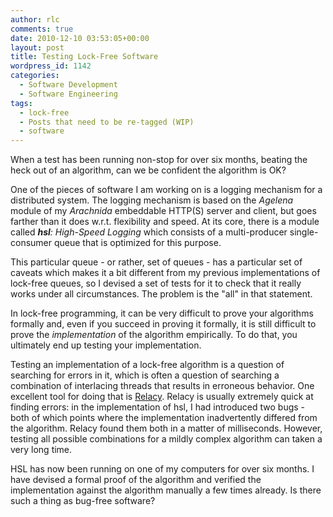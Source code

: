 ```yaml
---
author: rlc
comments: true
date: 2010-12-10 03:53:05+00:00
layout: post
title: Testing Lock-Free Software
wordpress_id: 1142
categories:
  - Software Development
  - Software Engineering
tags:
  - lock-free
  - Posts that need to be re-tagged (WIP)
  - software
---
```


When a test has been running non-stop for over six months, beating the heck out of an algorithm, can we be confident the algorithm is OK?

<!--more-->

One of the pieces of software I am working on is a logging mechanism for a distributed system. The logging mechanism is based on the _Agelena_ module of my _Arachnida_ embeddable HTTP(S) server and client, but goes farther than it does w.r.t. flexibility and speed. At its core, there is a module called _**hsl**: High-Speed Logging_ which consists of a multi-producer single-consumer queue that is optimized for this purpose.

This particular queue - or rather, set of queues - has a particular set of caveats which makes it a bit different from my previous implementations of lock-free queues, so I devised a set of tests for it to check that it really works under all circumstances. The problem is the "all" in that statement.

In lock-free programming, it can be very difficult to prove your algorithms formally and, even if you succeed in proving it formally, it is still difficult to prove the _implementation_ of the algorithm empirically. To do that, you ultimately end up testing your implementation.

Testing an implementation of a lock-free algorithm is a question of searching for errors in it, which is often a question of searching a combination of interlacing threads that results in erroneous behavior. One excellent tool for doing that is [Relacy](http://groups.google.com/group/relacy). Relacy is usually extremely quick at finding errors: in the implementation of hsl, I had introduced two bugs - both of which points where the implementation inadvertently differed from the algorithm. Relacy found them both in a matter of milliseconds. However, testing all possible combinations for a mildly complex algorithm can taken a very long time.

HSL has now been running on one of my computers for over six months. I have devised a formal proof of the algorithm and verified the implementation against the algorithm manually a few times already. Is there such a thing as bug-free software?
